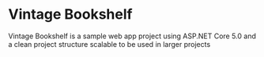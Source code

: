 # Vintage Bookshelf
Vintage Bookshelf is a sample web app project using ASP.NET Core 5.0 and a clean project structure scalable to be used in larger projects

